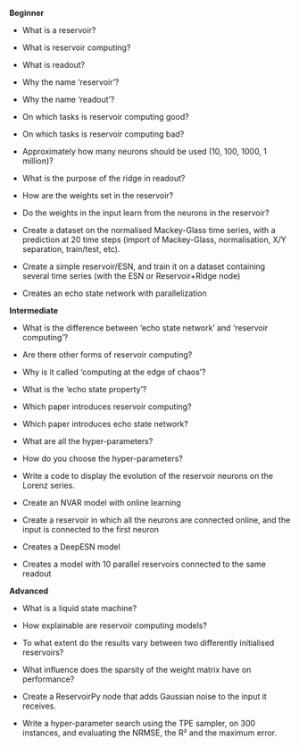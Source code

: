 **Beginner**

- What is a reservoir?

- What is reservoir computing?

- What is readout?

- Why the name ‘reservoir’?

- Why the name ‘readout’?

- On which tasks is reservoir computing good? 

- On which tasks is reservoir computing bad?

- Approximately how many neurons should be used (10, 100, 1000, 1 million)?

- What is the purpose of the ridge in readout?

- How are the weights set in the reservoir?

- Do the weights in the input learn from the neurons in the reservoir?

- Create a dataset on the normalised Mackey-Glass time series, with a prediction at 20 time steps (import of Mackey-Glass, normalisation, X/Y separation, train/test, etc).

- Create a simple reservoir/ESN, and train it on a dataset containing several time series (with the ESN or Reservoir+Ridge node)

- Creates an echo state network with parallelization

**Intermediate**

- What is the difference between ‘echo state network’ and ‘reservoir computing’?

- Are there other forms of reservoir computing?

- Why is it called ‘computing at the edge of chaos’?

- What is the ‘echo state property’?

- Which paper introduces reservoir computing?

- Which paper introduces echo state network?

- What are all the hyper-parameters?

- How do you choose the hyper-parameters?

- Write a code to display the evolution of the reservoir neurons on the Lorenz series.

- Create an NVAR model with online learning

- Create a reservoir in which all the neurons are connected online, and the input is connected to the first neuron

- Creates a DeepESN model

- Creates a model with 10 parallel reservoirs connected to the same readout

**Advanced**

- What is a liquid state machine?

- How explainable are reservoir computing models?

- To what extent do the results vary between two differently initialised reservoirs?

- What influence does the sparsity of the weight matrix have on performance?

- Create a ReservoirPy node that adds Gaussian noise to the input it receives.

- Write a hyper-parameter search using the TPE sampler, on 300 instances, and evaluating the NRMSE, the R² and the maximum error.